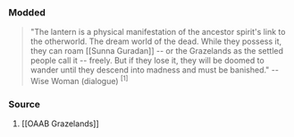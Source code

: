 ### Modded
> "The lantern is a physical manifestation of the ancestor spirit's link to the otherworld. The dream world of the dead. While they possess it, they can roam [[Sunna Guradan]] -- or the Grazelands as the settled people call it -- freely. But if they lose it, they will be doomed to wander until they descend into madness and must be banished."
> -- Wise Woman (dialogue) <sup>[1]</sup>
### Source
1. [[OAAB Grazelands]]